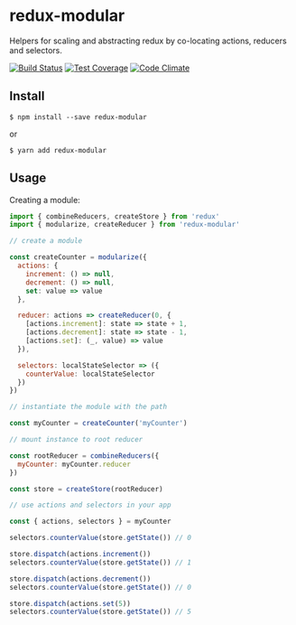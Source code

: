 # redux-modular

Helpers for scaling and abstracting redux by co-locating actions, reducers and selectors.

[![Build Status](https://travis-ci.org/thomasdashney/redux-modular.svg?branch=master)](https://travis-ci.org/thomasdashney/redux-modular) [![Test Coverage](https://codeclimate.com/github/thomasdashney/redux-modular/badges/coverage.svg)](https://codeclimate.com/github/thomasdashney/redux-modular/coverage) [![Code Climate](https://codeclimate.com/github/thomasdashney/redux-modular/badges/gpa.svg)](https://codeclimate.com/github/thomasdashney/redux-modular)

## Install

```
$ npm install --save redux-modular
```

or

```
$ yarn add redux-modular
```

## Usage

Creating a module:

```js
import { combineReducers, createStore } from 'redux'
import { modularize, createReducer } from 'redux-modular'

// create a module

const createCounter = modularize({
  actions: {
    increment: () => null,
    decrement: () => null,
    set: value => value
  },

  reducer: actions => createReducer(0, {
    [actions.increment]: state => state + 1,
    [actions.decrement]: state => state - 1,
    [actions.set]: (_, value) => value
  }),

  selectors: localStateSelector => ({
    counterValue: localStateSelector
  })
})

// instantiate the module with the path

const myCounter = createCounter('myCounter')

// mount instance to root reducer

const rootReducer = combineReducers({
  myCounter: myCounter.reducer
})

const store = createStore(rootReducer)

// use actions and selectors in your app

const { actions, selectors } = myCounter

selectors.counterValue(store.getState()) // 0

store.dispatch(actions.increment())
selectors.counterValue(store.getState()) // 1

store.dispatch(actions.decrement())
selectors.counterValue(store.getState()) // 0

store.dispatch(actions.set(5))
selectors.counterValue(store.getState()) // 5
```
